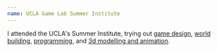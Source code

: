 ```yaml
---
name: UCLA Game Lab Summer Institute
---
```


I attended the UCLA's Summer Institute, trying out
<a href="http://si.games.ucla.edu/2019/#thetubulartempleofturbulenttrust" target="_blank">game design</a>, <a href="https://ambiguous-name.itch.io/office" target="_blank">world building</a>, <a href="https://problematic-shooter.firebaseapp.com/" target="_blank">programming</a>, and <a href="https://ambiguous-name.itch.io/cyclops" target="_blank">3d modelling and animation</a>.
